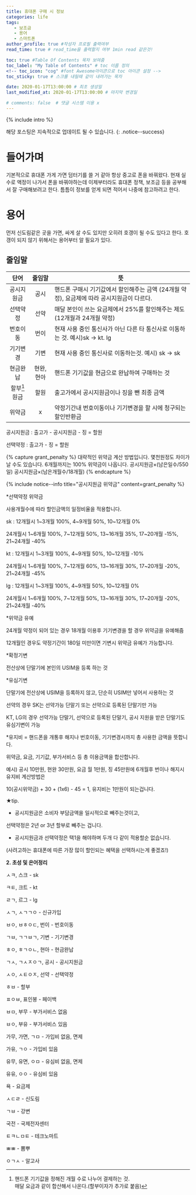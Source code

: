 ```yaml
---
title: 휴대폰 구매 시 정보
categories: life
tags:
   - 보조금
   - 용어
   - 스마트폰
author_profile: true #작성자 프로필 출력여부
read_time: true # read_time을 출력할지 여부 1min read 같은것!

toc: true #Table Of Contents 목차 보여줌
toc_label: "My Table of Contents" # toc 이름 정의
<!-- toc_icon: "cog" #font Awesome아이콘으로 toc 아이콘 설정 -->
toc_sticky: true # 스크롤 내릴때 같이 내려가는 목차

date: 2020-01-17T13:00:00 # 최초 생성일
last_modified_at: 2020-01-17T13:00:00 # 마지막 변경일

# comments: false  # 댓글 시스템 이용 x
---
```


<!-- intro -->
{% include intro %}

해당 포스팅은 지속적으로 업데이트 될 수 있습니다.
{: .notice--success}

# 들어가며
기본적으로 휴대폰 가게 가면 덤터기를 쓸 거 같아 항상 중고로 폰을 바꿔왔다.
현재 실수로 액정이 나가서 폰을 바꿔야하는데 이제부터라도 휴대폰 정책, 보조금 등을 공부해서 잘 구매해보려고 한다.
틈틈이 정보를 얻게 되면 적어서 나중에 참고하려고 한다.

# 용어
먼저 신도림같은 곳을 가면, 싸게 살 수도 있지만 오히려 호갱이 될 수도 있다고 한다. 호갱이 되지 않기 위해서는 용어부터 알 필요가 있다.

## 줄임말

|단어  |줄임말  |뜻|
|:-----:|:-----:|-----|
|공시지원금|공시|핸드폰 구매시 기기값에서 할인해주는 금액 (24개월 약정), 요금제에 따라 공시지원금이 다르다.
|선택약정 |선약|매달 본인이 쓰는 요금제에서 25%를 할인해주는 제도 (12개월과 24개월 약정)
|번호이동|번이|현재 사용 중인 통신사가 아닌 다른 타 통신사로 이동하는 것. 예시)sk -> kt. lg
|기기변경|기변|현재 사용 중인 통신사로 이동하는것. 예시) sk -> sk
|현금완납|현완, 현아|핸드폰 기기값을 현금으로 완납하여 구매하는 것
|할부[^1]원금|할원|출고가에서 공시지원금이나 징을 뺀 최종 금액
|위약금|x|약정기간내 번호이동이나 기기변경을 할 시에 청구되는 할인반환금
  

[^1]: 핸드폰 기기값을 정해진 개월 수로 나누어 결제하는 것. <br>
매달 요금과 같이 합산해서 나온다.(할부이자가 추가로 붙음)



공시지원금 : 출고가 - 공시지원금 - 징 = 할원

선택약정 : 출고가 - 징 = 할원


{% capture grant_penalty %}
대략적인 위약금 계산 방법입니다. 몇천원정도 차이가 날 수도 있습니다.
6개월까지는 100% 위약금이 나옵니다.
공시지원금×(남은일수/550일)
공시지원금×(남은개월수/18개월)
{% endcapture %}

{% include notice--info title="공시지원금 위약금" content=grant_penalty %}
 
*선택약정 위약금

사용개월수에 따라 할인금액의 일정비율을 적용합니다.

sk : 12개월시 1~3개월 100%, 4~9개월 50%, 10~12개월 0%

24개월시 1~6개월 100%, 7~12개월 50%, 13~16개월 35%, 17~20개월 -15%, 21~24개월 -40%

kt : 12개월시 1~3개월 100%, 4~9개월 50%, 10~12개월 -10%

24개월시 1~6개월 100%, 7~12개월 60%, 13~16개월 30%, 17~20개월 -20%, 21~24개월 -45%

lg : 12개월시 1~3개월 100%, 4~9개월 50%, 10~12개월 0%

24개월시 1~6개월 100%, 7~12개월 50%, 13~16개월 30%, 17~20개월 -20%, 21~24개월 -40%

  

*위약금 유예

24개월 약정이 되어 있는 경우 18개월 이용후 기기변경을 할 경우 위약금을 유예해줌

12개월인 경우도 약정기간이 180일 미만이면 기변시 위약금 유예가 가능합니다.

  

*확정기변

전산상에 단말기에 본인의 USIM을 등록 하는 것

  

*유심기변

단말기에 전산상에 USIM을 등록하지 않고, 단순히 USIM만 넣어서 사용하는 것

선약의 경우 SK는 선약가능 단말기 또는 선약으로 등록된 단말기만 가능

KT, LG의 경우 선약가능 단말기, 선약으로 등록된 단말기, 공시 지원을 받은 단말기도 유심기변이 가능

  

*유지비 = 핸드폰을 개통후 해지나 번호이동, 기기변경시까지 총 사용한 금액을 뜻합니다.

위약금, 요금, 기기값, 부가서비스 등 총 이용금액을 합산합니다.

예시) 공시 10만원, 현완 30만원, 요금 월 1만원, 징 45만원에 6개월후 번이나 해지시 유지비 계산방법은

10(공시위약금) + 30 + (1x6) - 45 = 1, 유지비는 1만원이 되는겁니다.

  

★tip.

- 공시지원금은 소비자 부담금액을 일시적으로 빼주는것이고,

선택약정은 2년 or 3년 할부로 빼주는 겁니다.

  

- 공시지원금과 선택약정은 택1을 해야하며 두개 다 같이 적용할순 없습니다.

(사려고하는 휴대폰에 따른 가장 많이 할인되는 혜택을 선택하시는게 좋겠죠!)

  

  

**2. 초성 및 은어정리**

  

ㅅㅋ, 스크 - sk

ㅋㅌ, 크트 - kt

ㄹㄱ, 르그 - lg

ㅅㄱ, ㅅㄱㄱㅇ - 신규가입

ㅂㅇ, ㅂㅎㅇㄷ, 번이 - 번호이동

ㄱㅂ, ㄱㄱㅂㄱ, 기변 - 기기변경

ㅎㅇ, ㅎㄱㅇㄴ, 현아 - 현금완납

ㄱㅅ, ㄱㅅㅈㅇㄱ, 공시 - 공시지원금

ㅅㅇ, ㅅㅌㅇㅈ, 선약 - 선택약정

ㅎㅂ - 할부

ㅍㅇㅂ, 표인봉 - 페이백

ㅂㅁ, 부무 - 부가서비스 없음

ㅂㅇ, 부유 - 부가서비스 있음

가무, 가면, ㄱㅁ - 가입비 없음, 면제

가유, ㄱㅇ - 가입비 있음

유무, 유면, ㅇㅁ - 유심비 없음, 면제

유유, ㅇㅇ - 유심비 있음

욕 - 요금제

ㅅㄷㄹ - 신도림

ㄱㅂ - 강변

국전 - 국제전자센터

ㅌㅋㄴㅁㅌ - 테크노마트

ㅃㅃ - 뽐뿌

ㅇㄱㅅ - 알고사
<!--stackedit_data:
eyJoaXN0b3J5IjpbLTE2MTQ4MDExNTVdfQ==
-->